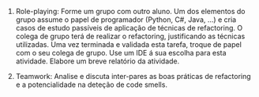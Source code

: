 1. Role-playing: Forme um grupo com outro aluno. Um dos elementos do grupo
assume o papel de programador (Python, C#, Java, ...) e cria casos de estudo
passíveis de aplicação de técnicas de refactoring. O colega de grupo terá de
realizar o refactoring, justificando as técnicas utilizadas. Uma vez terminada e
validada esta tarefa, troque de papel com o seu colega de grupo. Use um IDE á
sua escolha para esta atividade. Elabore um breve relatório da atividade.

2. Teamwork: Analise e discuta inter-pares as boas práticas de refactoring e a
potencialidade na deteção de code smells.

